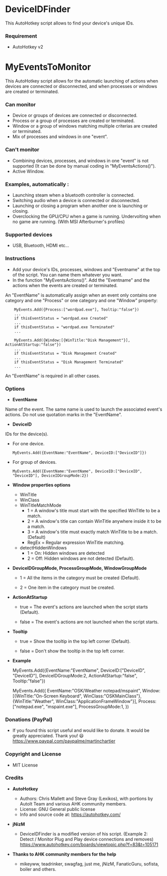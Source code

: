 # DeviceIDFinder
This AutoHotkey script allows to find your device's unique IDs.

### Requirement
* AutoHotkey v2

# MyEventsToMonitor
This AutoHotkey script allows for the automatic launching of actions when devices are connected or disconnected, and when processes or windows are created or terminated.

### Can monitor
* Device or groups of devices are connected or disconnected.
* Process or a group of processes are created or terminated.
* Window or a group of windows matching multiple criterias are created or terminated.
* Mix of processes and windows in one "event".

### Can't monitor
* Combining devices, processes, and windows in one "event" is not supported (It can be done by manual coding in "MyEventsActions()").
* Active Window.

### Examples, automatically :
* Launching steam when a bluetooth controller is connected.
* Switching audio when a device is connected or disconnected.
* Launching or closing a program when another one is launching or closing.
* Overclocking the GPU/CPU when a game is running. Undervolting when no game are running. (With MSI Afterburner's profiles)

### Supported devices
* USB, Bluetooth, HDMI etc...

### Instructions

* Add your device's IDs, processes, windows and "Eventname" at the top of the script. You can name them whatever you want.
* In the function "MyEventsActions()". Add the "Eventname" and the actions when the events are created or terminated.

An "EventName" is automatically assign when an event only contains one category and one "Process" or one category and one "Window" property:

        MyEvents.Add({Process:["wordpad.exe"], Tooltip:"false"})
        ...
        if thisEventStatus = "wordpad.exe Created"
        ...
        if thisEventStatus = "wordpad.exe Terminated"
        ...

        MyEvents.Add({Window:[{WinTitle:"Disk Management"}], ActionAtStartup:"false"})
        ...
        if thisEventStatus = "Disk Management Created"
        ...
        if thisEventStatus = "Disk Management Terminated"
        ...

An "EventName" is required in all other cases.

### Options

* **EventName**

Name of the event. The same name is used to launch the associated event's actions. Do not use quotation marks in the "EventName".

* **DeviceID**

IDs for the device(s).

  - For one device.

        MyEvents.Add({EventName:"EventName", DeviceID:["DeviceID"]})
        
  - For group of devices.

        MyEvents.Add({EventName:"EventName", DeviceID:["DeviceID", "DeviceID"], DeviceIDGroupMode:2})
        
* **Window properties options**
  - WinTitle
  - WinClass
  - WinTitleMatchMode
    - 1 = A window's title must start with the specified WinTitle to be a match.
    - 2 = A window's title can contain WinTitle anywhere inside it to be a match.
    - 3 = A window's title must exactly match WinTitle to be a match. (Default)
    - RegEx = Regular expression WinTitle matching.
  - detectHiddenWindows
    - 1 = On:  Hidden windows are detected
    - 2 = Off: Hidden windows are not detected (Default).

* **DeviceIDGroupMode, ProcessGroupMode, WindowGroupMode**

  - 1 = All the items in the category must be created (Default).

  - 2 = One item in the category must be created.

* **ActionAtStartup**

  - true = The event's actions are launched when the script starts (Default). 

  - false = The event's actions are not launched when the script starts.

* **Tooltip**

  - true = Show the tooltip in the top left corner (Default).

  - false = Don't show the tooltip in the top left corner.

* **Example**
    
	MyEvents.Add({EventName:"EventName", DeviceID:["DeviceID", "DeviceID"], DeviceIDGroupMode:2, ActionAtStartup:"false", Tooltip:"false"})

	MyEvents.Add({
		EventName:"OSK/Weather notepad/mspaint",
		Window:[{WinTitle:"On-Screen Keyboard", WinClass:"OSKMainClass"}, {WinTitle:"Weather", WinClass:"ApplicationFrameWindow"}],
		Process:["notepad.exe", "mspaint.exe"],
		ProcessGroupMode:1,
	})


### Donations (PayPal)
  - If you found this script useful and would like to donate. It would be greatly appreciated. Thank you! :smiley:
    https://www.paypal.com/paypalme/martinchartier
  
### Copyright and License
  - MIT License

### Credits
* **AutoHotkey**
  - Authors: Chris Mallett and Steve Gray (Lexikos), with portions by AutoIt Team and various AHK community members.
  - License: GNU General public license
  - Info and source code at: https://autohotkey.com/
* **jNizM**
  - DeviceIDFinder is a modified version of his script. (Example 2: Detect / Monitor Plug and Play device connections and removes)
    https://www.autohotkey.com/boards/viewtopic.php?f=83&t=105171

* **Thanks to AHK community members for the help**
  - mikeyww, teadrinker, swagfag, just me, jNizM, FanaticGuru, sofista, boiler and others.
